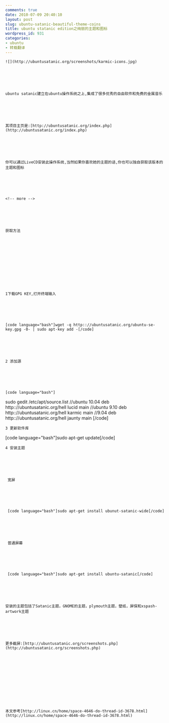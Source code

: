 ```yaml
---
comments: true
date: 2010-07-09 20:40:10
layout: post
slug: ubuntu-satanic-beautiful-theme-coins
title: ubuntu statanic edition之绚丽的主题和图标
wordpress_id: 931
categories:
- ubuntu
- 转载翻译
---
```



	![](http://ubuntusatanic.org/screenshots/karmic-icons.jpg)






	ubuntu satanic建立在ubuntu操作系统之上,集成了很多优秀的自由软件和免费的金属音乐






	其项目主页是:[http://ubuntusatanic.org/index.php](http://ubuntusatanic.org/index.php)






	你可以通过LiveCD安装此操作系统,当然如果你喜欢她的主题的话,你也可以独自获取该版本的主题和图标






	<!-- more -->






	获取方法






	 






	1下载GPG KEY,打开终端输入






	[code language="bash"]wget -q http:://ubuntusatanic.org/ubuntu-se-key.gpg -0- | sudo apt-key add -[/code]






	2 添加源






	[code language="bash"]
 sudo gedit /etc/apt/source.list 
//ubuntu 10.04 
deb http:://ubuntusatanic.org/hell lucid main 
//ubuntu 9.10 
deb http:://ubuntusatanic.org/hell karmic main 
//9.04 
deb http:://ubuntusatanic.org/hell jaunty main
 [/code]






	3 更新软件库






	 
[code language="bash"]sudo apt-get update[/code]






	4 安装主题






	 宽屏






	 [code language="bash"]sudo apt-get install ubunut-satanic-wide[/code]






	 普通屏幕






	 [code language="bash"]sudo apt-get install ubuntu-satanic[/code]






	安装的主题包括了Satanic主题，GNOME的主题，plymouth主题，壁纸，屏保和xspash-artwork主题






	更多截屏:[http://ubuntusatanic.org/screenshots.php](http://ubuntusatanic.org/screenshots.php)






	 






	本文参考[http://linux.cn/home/space-4646-do-thread-id-3678.html](http://linux.cn/home/space-4646-do-thread-id-3678.html)






	  

	




